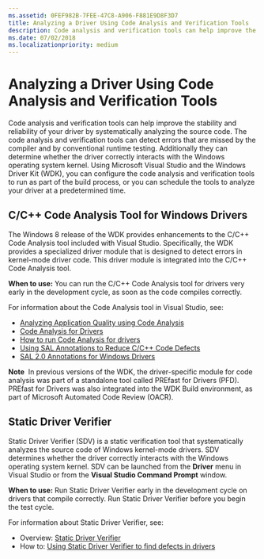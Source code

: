 ```yaml
---
ms.assetid: 0FEF982B-7FEE-47C8-A906-F881E9D8F3D7
title: Analyzing a Driver Using Code Analysis and Verification Tools
description: Code analysis and verification tools can help improve the stability and reliability of your driver by systematically analyzing the source code.
ms.date: 07/02/2018
ms.localizationpriority: medium
---
```


# Analyzing a Driver Using Code Analysis and Verification Tools

Code analysis and verification tools can help improve the stability and reliability of your driver by systematically analyzing the source code. The code analysis and verification tools can detect errors that are missed by the compiler and by conventional runtime testing. Additionally they can determine whether the driver correctly interacts with the Windows operating system kernel. Using Microsoft Visual Studio and the Windows Driver Kit (WDK), you can configure the code analysis and verification tools to run as part of the build process, or you can schedule the tools to analyze your driver at a predetermined time.

## <span id="C_C___Code_Analysis_Tool_for_Windows_Drivers"></span><span id="c_c___code_analysis_tool_for_windows_drivers"></span><span id="C_C___CODE_ANALYSIS_TOOL_FOR_WINDOWS_DRIVERS"></span>C/C++ Code Analysis Tool for Windows Drivers


The Windows 8 release of the WDK provides enhancements to the C/C++ Code Analysis tool included with Visual Studio. Specifically, the WDK provides a specialized driver module that is designed to detect errors in kernel-mode driver code. This driver module is integrated into the C/C++ Code Analysis tool.

**When to use:** You can run the C/C++ Code Analysis tool for drivers very early in the development cycle, as soon as the code compiles correctly.

For information about the Code Analysis tool in Visual Studio, see:

-   [Analyzing Application Quality using Code Analysis](https://go.microsoft.com/fwlink/p/?linkid=226836)
-   [Code Analysis for Drivers](../devtest/code-analysis-for-drivers.md)
-   [How to run Code Analysis for drivers](../devtest/how-to-run-code-analysis-for-drivers.md)
-   [Using SAL Annotations to Reduce C/C++ Code Defects](https://go.microsoft.com/fwlink/p/?linkid=247283)
-   [SAL 2.0 Annotations for Windows Drivers](../devtest/sal-2-annotations-for-windows-drivers.md)

**Note**  In previous versions of the WDK, the driver-specific module for code analysis was part of a standalone tool called PREfast for Drivers (PFD). PREfast for Drivers was also integrated into the WDK Build environment, as part of Microsoft Automated Code Review (OACR).

 

## <span id="Static_Driver_Verifier"></span><span id="static_driver_verifier"></span><span id="STATIC_DRIVER_VERIFIER"></span>Static Driver Verifier


Static Driver Verifier (SDV) is a static verification tool that systematically analyzes the source code of Windows kernel-mode drivers. SDV determines whether the driver correctly interacts with the Windows operating system kernel. SDV can be launched from the **Driver** menu in Visual Studio or from the **Visual Studio Command Prompt** window.

**When to use:** Run Static Driver Verifier early in the development cycle on drivers that compile correctly. Run Static Driver Verifier before you begin the test cycle.

For information about Static Driver Verifier, see:

-   Overview: [Static Driver Verifier](../devtest/static-driver-verifier.md)
-   How to: [Using Static Driver Verifier to find defects in drivers](../devtest/using-static-driver-verifier-to-find-defects-in-drivers.md)


 

 

